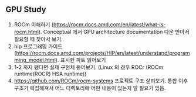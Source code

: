## GPU Study

1. ROCm 이해하기 (https://rocm.docs.amd.com/en/latest/what-is-rocm.html). Conceptual 에서 GPU architecture documentation 다운 받아서 필요할 때 찾아서 보기.
2. hip 프로그래밍 가이드 (https://rocm.docs.amd.com/projects/HIP/en/latest/understand/programming_model.html). 표시한 파트 읽어보기
3. 1-2 까지 됐다면 실제 구현체 뜯어보기. (Linux 의 경우 ROCr (ROCm runtime(ROCR) HSA runtime))
4. https://github.com/ROCm/rocm-systems 프로젝트 구조 살펴보기. 통합 이후 구조가 복잡해져서 어느 디렉토리에 어떤 내용이 있는지 알 필요가 있음.
